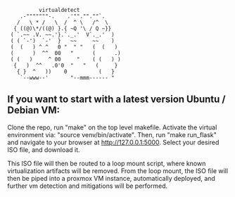               virtualdetect
        .-"""""""-.    .'""."".""`.
       /   \ * /   \  /  ^ \   /^  \
      { ((@)\*/((@) }.{ ~Q '\ / Q ~}}
     ( `.~~ .V. ~~.'}.`._.'  V`._.'  )
     ( ( `-')  `-'  }   ~~     ~~    )
     (  (   ) ^ ^   0 "  " "   (  (   )
     (      )  ^^  00   "      (      .)
     ( (   )     ^ 00     "    ( (   ) )
      {   )  ^^   .0'0  "   "   (     }
       { }  ^   ))    0          (   }
        `--www--'       "--mmm------ "                                                                          
                                                            
If you want to start with a latest version Ubuntu / Debian VM:
--------------------------------------------------------------
Clone the repo, run "make" on the top level makefile. 
Activate the virtual environment via: "source venv/bin/activate".
Then, run "make run_flask" and navigate to your browser at http://127.0.0.1:5000.
Select your desired ISO file, and download it.

This ISO file will then be routed to a loop mount script, where known virtualization artifacts will be removed.
From the loop mount, the ISO file will then be piped into a proxmox VM instance, automatically deployed, and further vm detection and mitigations will be performed.

                                                                         
